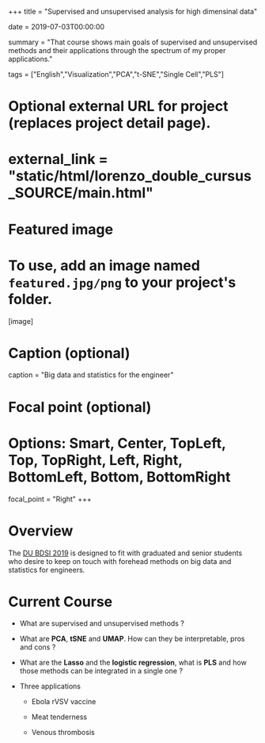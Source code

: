 +++
title = "Supervised and unsupervised analysis for high dimensinal data"

date = 2019-07-03T00:00:00

summary = "That course shows main goals of supervised and unsupervised methods and their applications through the spectrum of my proper applications."

tags = ["English","Visualization","PCA","t-SNE","Single Cell","PLS"]

# Optional external URL for project (replaces project detail page).
# external_link = "static/html/lorenzo_double_cursus_SOURCE/main.html"

# Featured image
# To use, add an image named `featured.jpg/png` to your project's folder. 
[image]
  # Caption (optional)
  caption = "Big data and statistics for the engineer"

  # Focal point (optional)
  # Options: Smart, Center, TopLeft, Top, TopRight, Left, Right, BottomLeft, Bottom, BottomRight
  focal_point = "Right"
+++

# Overview

The [DU BDSI 2019](https://ensc.bordeaux-inp.fr/fr/big-data-et-statistique-pour-l-ingenieur) is designed to fit with graduated and senior students who desire to keep on touch with forehead methods on big data and statistics for engineers.
 
# Current Course

   - What are supervised and unsupervised methods ?
   
   - What are **PCA**, **tSNE** and **UMAP**. How can they be interpretable, pros and cons ?

   - What are the **Lasso** and the **logistic regression**, what is **PLS** and how those methods can be integrated in a single one ?
   
   - Three applications 
     
     - Ebola rVSV vaccine
     
     - Meat tenderness
     
     - Venous thrombosis

[<i class="fa fa-file-pdf fa-2x"></i>](/pdf/ENSC.pdf)